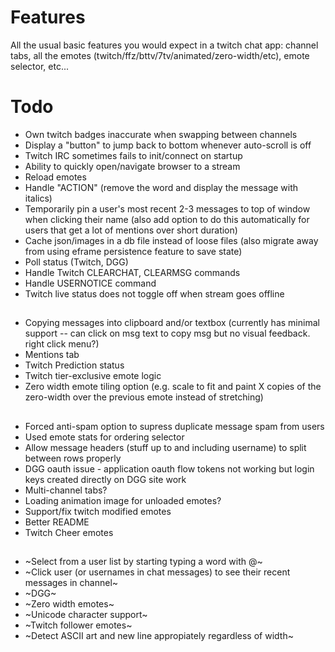 # Features

All the usual basic features you would expect in a twitch chat app: channel tabs, all the emotes (twitch/ffz/bttv/7tv/animated/zero-width/etc), emote selector, etc...

# Todo

- Own twitch badges inaccurate when swapping between channels
- Display a "button" to jump back to bottom whenever auto-scroll is off
- Twitch IRC sometimes fails to init/connect on startup
- Ability to quickly open/navigate browser to a stream
- Reload emotes
- Handle "ACTION" (remove the word and display the message with italics)
- Temporarily pin a user's most recent 2-3 messages to top of window when clicking their name (also add option to do this automatically for users that get a lot of mentions over short duration)
- Cache json/images in a db file instead of loose files (also migrate away from using eframe persistence feature to save state)
- Poll status (Twitch, DGG)
- Handle Twitch CLEARCHAT, CLEARMSG commands
- Handle USERNOTICE command
- Twitch live status does not toggle off when stream goes offline

##

- Copying messages into clipboard and/or textbox (currently has minimal support -- can click on msg text to copy msg but no visual feedback. right click menu?)
- Mentions tab
- Twitch Prediction status
- Twitch tier-exclusive emote logic
- Zero width emote tiling option (e.g. scale to fit and paint X copies of the zero-width over the previous emote instead of stretching)

##

- Forced anti-spam option to supress duplicate message spam from users
- Used emote stats for ordering selector
- Allow message headers (stuff up to and including username) to split between rows properly
- DGG oauth issue - application oauth flow tokens not working but login keys created directly on DGG site work
- Multi-channel tabs?
- Loading animation image for unloaded emotes?
- Support/fix twitch modified emotes
- Better README
- Twitch Cheer emotes

##

- ~Select from a user list by starting typing a word with @~
- ~Click user (or usernames in chat messages) to see their recent messages in channel~
- ~DGG~
- ~Zero width emotes~
- ~Unicode character support~
- ~Twitch follower emotes~
- ~Detect ASCII art and new line appropiately regardless of width~